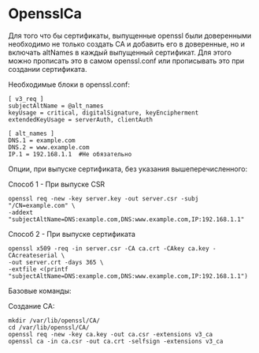 # OpensslCa

Для того что бы сертификаты, выпущенные openssl были доверенными необходимо не только создать CA и добавить его в доверенные, но и включать altNames в каждый выпущенный сертификат. Для этого можно прописать это в самом openssl.conf или прописывать это при создании сертификата.

Необходимые блоки в openssl.conf:

    [ v3_req ]
    subjectAltName = @alt_names
    keyUsage = critical, digitalSignature, keyEncipherment
    extendedKeyUsage = serverAuth, clientAuth
    
    [ alt_names ]
    DNS.1 = example.com
    DNS.2 = www.example.com
    IP.1 = 192.168.1.1	#Не обязательно

Опции, при выпуске сертификата, без указания вышеперечисленного:

Способ 1 - При выпуске CSR

    openssl req -new -key server.key -out server.csr -subj "/CN=example.com" \
    -addext "subjectAltName=DNS:example.com,DNS:www.example.com,IP:192.168.1.1"

Способ 2 - При выпуске сертификата 

    openssl x509 -req -in server.csr -CA ca.crt -CAkey ca.key -CAcreateserial \
    -out server.crt -days 365 \
    -extfile <(printf "subjectAltName=DNS:example.com,DNS:www.example.com,IP:192.168.1.1")


Базовые команды:

Создание CA:

    mkdir /var/lib/openssl/CA/
    cd /var/lib/openssl/CA/
    openssl req -new -key ca.key -out ca.csr -extensions v3_ca
    openssl ca -in ca.csr -out ca.crt -selfsign -extensions v3_ca
